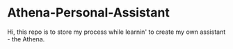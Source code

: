 # Athena-Personal-Assistant
Hi, this repo is to store my process while learnin' to create my own assistant - the Athena.
